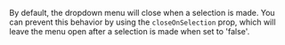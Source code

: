 By default, the dropdown menu will close when a selection is made. You can prevent this behavior by using the `closeOnSelection` prop, which will leave the menu open after a selection is made when set to 'false'.